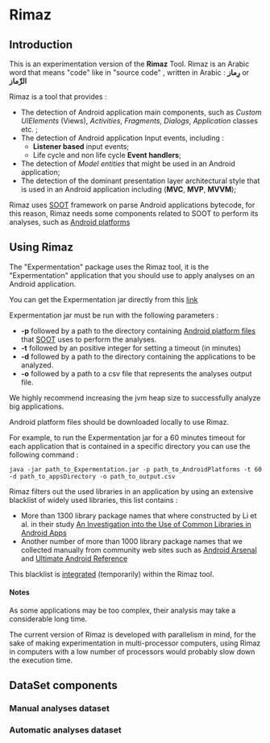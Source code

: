 
# Rimaz

## Introduction
This is an experimentation version of the **Rimaz** Tool.
Rimaz is an Arabic word that means "code" like in "source code" , written in Arabic : **رِماز** or **الرِّماز**

Rimaz is a tool that provides :
 - The detection of Android application main components, such as *Custom UIElements* (Views), *Activities*, *Fragments*, *Dialogs*, *Application* classes etc. ;
- The detection of Android application Input events, including :   
	- **Listener based** input events;   
	- Life cycle and non life cycle **Event handlers**;
- The detection of *Model entities* that might be used in an Android application;
- The detection of the dominant presentation layer architectural style that is used in an Android application including (**MVC**, **MVP**, **MVVM**);

Rimaz uses [SOOT](https://github.com/Sable/soot) framework on parse Android applications bytecode, for this reason, Rimaz needs some components related to SOOT to perform its analyses, such as [Android platforms](https://github.com/Sable/soot/wiki/Instrumenting-Android-Apps-with-Soot)

## Using Rimaz

The "Expermentation" package uses the Rimaz tool, it is the "Expermentation" application that you should use to apply analyses on 
an Android application.

You can get the Expermentation jar directly from this [link](https://github.com/TheRimaz/Rimaz/blob/master/Expermentation/out/artifacts/Expermentation_jar/Experimentation/Expermentation.jar)

Expermentation jar must be run with the following parameters :

 - **-p** followed by a path to the directory containing [Android platform files](https://github.com/Sable/android-platforms) that [SOOT](https://github.com/Sable/soot) uses to perform the
   analyses.
 - **-t** followed by an positive integer for setting a timeout (in minutes)
 - **-d** followed by a path to the directory containing the applications to be analyzed.    
 - **-o** followed by a path to a csv file that represents
   the analyses output file.

We highly recommend increasing the jvm heap size to successfully analyze big applications.

Android platform files should be downloaded locally to use Rimaz.

For example, to run the Expermentation jar for a 60 minutes timeout for each application that is contained in a specific directory you can use the following command :
 

    java -jar path_to_Expermentation.jar -p path_to_AndroidPlatforms -t 60
    -d path_to_appsDirectory -o path_to_output.csv

Rimaz filters out the used libraries in an application by using an extensive blacklist of widely used libraries, this list contains :
 - More than 1300 library package names that where constructed by Li et al. in their study [An Investigation into the Use of Common Libraries in Android Apps](https://arxiv.org/pdf/1511.06554.pdf) 
 - Another number of more than 1000 library package names that we collected manually from community web sites such as [Android Arsenal](https://android-arsenal.com/)  and [Ultimate Android Reference](https://github.com/aritraroy/UltimateAndroidReference)  

This blacklist is [integrated](https://github.com/TheRimaz/Rimaz/blob/master/Rimaz/src/main/Resources/SortedLibrariesBlackList.txt) (temporarily) within the Rimaz tool.

#### Notes
As some applications may be too complex, their analysis may take a considerable long time.

The current version of Rimaz is developed with parallelism in mind, for the sake of making experimentation in multi-processor computers, using Rimaz in computers with a low number of processors would probably slow down the execution time.

## DataSet components

### Manual analyses dataset

### Automatic analyses dataset
